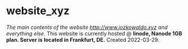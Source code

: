 # website_xyz
*The main contents of the website http://www.jozkowaldo.xyz and everything else.*
This website is currently hosted @ **linode, Nanode 1GB plan. Server is located in Frankfurt, DE.**
Created 2022-03-29.
